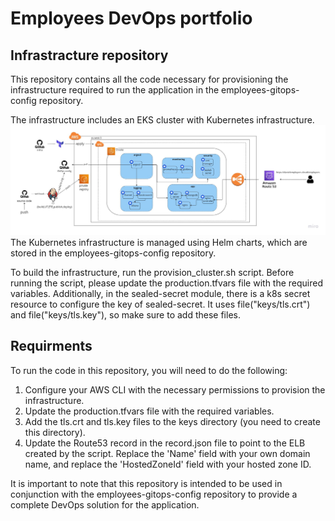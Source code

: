# Employees DevOps portfolio
## Infrastracture repository
This repository contains all the code necessary for provisioning the infrastructure required to run the application in the employees-gitops-config repository.

The infrastructure includes an EKS cluster with Kubernetes infrastructure.
![Project architecture image](architecture.jpg)
The Kubernetes infrastructure is managed using Helm charts, which are stored in the employees-gitops-config repository.

To build the infrastructure, run the provision_cluster.sh script. Before running the script, please update the production.tfvars file with the required variables. Additionally, in the sealed-secret module, there is a k8s secret resource to configure the key of sealed-secret. It uses file("keys/tls.crt") and file("keys/tls.key"), so make sure to add these files.

## Requirments
To run the code in this repository, you will need to do the following:
1. Configure your AWS CLI with the necessary permissions to provision the infrastructure.
2. Update the production.tfvars file with the required variables.
3. Add the tls.crt and tls.key files to the keys directory (you need to create this directory).
4. Update the Route53 record in the record.json file to point to the ELB created by the script. Replace the 'Name' field with your own domain name, and replace the 'HostedZoneId' field with your hosted zone ID.

It is important to note that this repository is intended to be used in conjunction with the employees-gitops-config repository to provide a complete DevOps solution for the application.